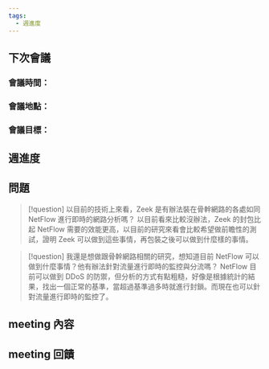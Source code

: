 ```yaml
---
tags:
  - 週進度
---
```

## 下次會議
### 會議時間：
### 會議地點：
### 會議目標：
## 週進度

## 問題
>[!question] 以目前的技術上來看，Zeek 是有辦法裝在骨幹網路的各處如同 NetFlow 進行即時的網路分析嗎？
>以目前看來比較沒辦法，Zeek 的封包比起 NetFlow 需要的效能更高，以目前的研究來看會比較希望做前瞻性的測試，證明 Zeek 可以做到這些事情，再包裝之後可以做到什麼樣的事情。

>[!question] 我還是想做跟骨幹網路相關的研究，想知道目前 NetFlow 可以做到什麼事情？他有辦法針對流量進行即時的監控與分流嗎？
>NetFlow 目前可以做到 DDoS 的防禦，但分析的方式有點粗糙，好像是根據統計的結果，找出一個正常的基準，當超過基準過多時就進行封鎖。而現在也可以針對流量進行即時的監控了。

## meeting 內容

## meeting 回饋

